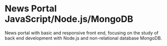 # News Portal JavaScript/Node.js/MongoDB
News portal with basic and responsive front end, focusing on the study of back end development with Node.js and non-relational database MongoDB.
